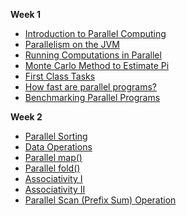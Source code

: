 **Week 1**

* [Introduction to Parallel Computing](https://github.com/rohitvg/scala-parallel-programming-3/wiki/Introduction-to-Parallel-Computing)
* [Parallelism on the JVM](https://github.com/rohitvg/scala-parallel-programming-3/wiki/Parallelism-on-the-JVM)
* [Running Computations in Parallel](https://github.com/rohitvg/scala-parallel-programming-3/wiki/Running-Computations-in-Parallel)
* [Monte Carlo Method to Estimate Pi](https://github.com/rohitvg/scala-parallel-programming-3/wiki/Monte-Carlo-Method-to-Estimate-Pi)
* [First Class Tasks](https://github.com/rohitvg/scala-parallel-programming-3/wiki/First-Class-Tasks)
* [How fast are parallel programs?](https://github.com/rohitvg/scala-parallel-programming-3/wiki/How-fast-are-parallel-programs%3F)
* [Benchmarking Parallel Programs](https://github.com/rohitvg/scala-parallel-programming-3/wiki/Benchmarking-Parallel-Programs)

**Week 2**

* [Parallel Sorting](https://github.com/rohitvg/scala-parallel-programming-3/wiki/Parallel-Sorting)
* [Data Operations](https://github.com/rohitvg/scala-parallel-programming-3/wiki/Data-Operations)
* [Parallel map()](https://github.com/rohitvg/scala-parallel-programming-3/wiki/Parallel-map())
* [Parallel fold()](https://github.com/rohitvg/scala-parallel-programming-3/wiki/Parallel-fold())
* [Associativity I](https://github.com/rohitvg/scala-parallel-programming-3/wiki/Associativity-I)
* [Associativity II](https://github.com/rohitvg/scala-parallel-programming-3/wiki/Associativity-II)
* [Parallel Scan (Prefix Sum) Operation](https://github.com/rohitvg/scala-parallel-programming-3/wiki/Parallel-Scan-(Prefix-Sum)-Operation)